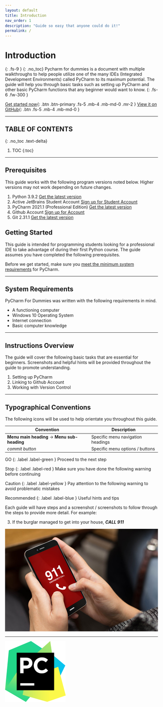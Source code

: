 ```yaml
---
layout: default
title: Introduction
nav_order: 1
description: "Guide so easy that anyone could do it!"
permalink: /
---
```


# Introduction
{: .fs-9 }
{: .no_toc}
Pycharm for dummies is a document with multiple walkthroughs to help people utilize one of the many IDEs (Integrated Development Environments) called PyCharm to its maximum potential. The guide will help you through basic tasks such as setting up PyCharm and other basic PyCharm functions that any beginner would want to know.
{: .fs-6 .fw-300 }

[Get started now](#getting-started){: .btn .btn-primary .fs-5 .mb-4 .mb-md-0 .mr-2 } [View it on GitHub](https://github.com/harryseo1992/Pycharm-For-Dummies){: .btn .fs-5 .mb-4 .mb-md-0 }

---

## TABLE OF CONTENTS
{: .no_toc .text-delta}
1. TOC
{:toc}

---

## Prerequisites

This guide works with the following program versions noted below. Higher versions may not work depending on future changes.

1. Python 3.9.2 [Get the latest version](https://www.python.org/downloads/)
2. Active JetBrains Student Account [Sign up for Student Account](https://account.jetbrains.com/login)
3. PyCharm 2021.1 (Professional Edition) [Get the latest version](https://www.jetbrains.com/pycharm/download/)
4. Github Account [Sign up for Account](https://github.com/)
5. Git 2.31.1 [Get the latest version](https://git-scm.com/)

## Getting Started

This guide is intended for programming students looking for a professional IDE to take advantage of during their first Python course. The guide assumes you have completed the following prerequisites. 

Before we get started, make sure you [meet the minimum system requirements](https://www.jetbrains.com/help/pycharm/installation-guide.html#requirements) for PyCharm.

---

## System Requirements

PyCharm For Dummies was written with the following requirements in mind.

* A functioning computer 
* Windows 10 Operating System
* Internet connection
* Basic computer knowledge

---

## Instructions Overview

The guide will cover the following basic tasks that are essential for beginners. Screenshots and helpful hints will be provided throughout the guide to promote understanding.

1. Setting up PyCharm
2. Linking to Github Account 
3. Working with Version Control

---

## Typographical Conventions

The following icons will be used to help orientate you throughout this guide.

Convention | Description
--- | ---
**Menu main heading** -> **Menu sub-heading** | Specific menu navigation headings
*commit button* | Specific menu options / buttons


GO 
{: .label .label-green }
    Proceed to the next step

Stop 
{: .label .label-red }
    Make sure you have done the following warning before continuing

Caution 
{: .label .label-yellow }
    Pay attention to the following warning to avoid problematic mistakes

Recommended 
{: .label .label-blue }
    Useful hints and tips

Each guide will have steps and a screenshot / screenshots to follow through the steps to provide more detail. 
For example:

  3. If the burglar managed to get into your house, **_CALL 911_**

   ![screenshot_example](https://github.com/harryseo1992/Pycharm-For-Dummies/blob/gh-pages/assets/images/call911.png?raw=true "calling 911")

---



![pycharm-logo](https://github.com/harryseo1992/Pycharm-For-Dummies/blob/gh-pages/assets/images/PyCharm-Icon-Small.png?raw=true "Pycharm logo")
